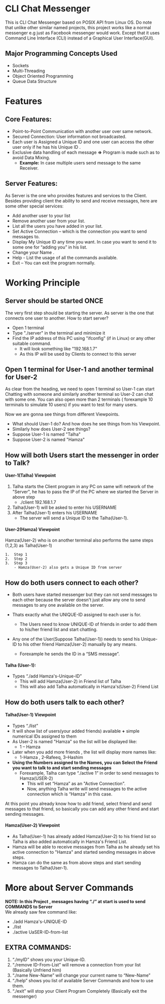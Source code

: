 # CLI Chat Messenger
This is CLI Chat Messenger based on POSIX API from Linux OS. Do note that unlike other similar named projects, this project works like a normal messenger e.g just as Facebook messenger would work. Except that it uses Command Line Interface (CLI) instead of a Graphical User Interface(GUI).

## Major Programming Concepts Used
-	Sockets
-	Multi-Threading
-	Object Oriented Programming
-	Queue Data Structure

# Features
## Core Features:
-	Point-to-Point Communication with another user over same network.
-	Secured Connection: User information not broadcasted.
-	Each user is Assigned a Unique ID and one user can access the other user only if he has his Unique ID .
-	Exclusive data handling of each message **=>** Program is made such as to avoid Data Mixing. 
    -	**Example:** In case multiple users send message to the same Receiver.

## Server Features:
As Server is the one who provides features and services to the Client. Besides providing client the ability to send and receive messages, here are some other special services:
-	Add another user to your list
-	Remove another user from your list.
-	List all the users you have added in your list. 
-	Set Active Connection – which is the connection you want to send messages to.
-	Display My Unique ID any time you want. In case you want to send it to some one for “adding you” in his list.
-	Change your Name .
-	Help - List the usage of all the commands available.
-	Exit – You can exit the program normally.

# Working Principle
## Server should be started ONCE
The very first step should be starting the server. As server is the one that connects one user to another. How to start server?
- Open 1 terminal
- Type "./server" in the terminal and minimize it
- Find the IP address of this PC using "ifconfig" (if in Linux) or any other suitable command.
  - It will look something like "192.168.1.7"
  - As this IP will be used by Clients to connect to this server

## Open 1 terminal for User-1 and another terminal for User-2
As clear from the heading, we need to open 1 terminal so User-1 can start Chatting with someone and similarly another terminal so User-2 can chat with some one. You can also open more than 2 terminals ( forexample 10 terminals to simulate 10 users) if you want to test for many users.<br/>

Now we are gonna see things from different Viewpoints.
- What should User-1 do? And how does he see things from his Viewpoint.
- Similarly how does User-2 see things?
- Suppose User-1 is named "Talha"
- Suppose User-2 is named "Hamza"

## How will both Users start the messenger in order to Talk?

#### User-1(Talha) Viewpoint
1.	Talha starts the Client program in any PC on same wifi network of the "Server", he has to pass the IP of the PC where we started the Server in above step
    -	./client 192.168.1.7   
2.	Talha(User-1) will be asked to enter his USERNAME
3.  After Talha(User-1) enters his USERNAME
    -	The server will send a Unique ID to the Talha(User-1).
#### User-2(Hamza) Viewpoint
Hamza(User-2) who is on another terminal also performs the same steps (1,2,3) as Talha(User-1)

    1.  Step 1
    2.  Step 2
    3.  Step 3
        - Hamza(User-2) also gets a Unique ID from server

## How do both users connect to each other?
-   Both users have started messenger but they can not send messages to each other because the server doesn't just allow any one to send messages to any one available on the server.

-   Thats exactly what the UNIQUE-ID assigned to each user is for.
    -   The Users need to know UNIQUE-ID of friends in order to add them to his/her friend list and start chatting.

-   Any one of the User(Suppose Talha(User-1)) needs to send his Unique-ID to his other friend Hamza(User-2) manually by any means.
    -   Forexample he sends the ID in a “SMS message”.

#### Talha (User-1):
-   Types “./add Hamza's-Unique-ID”
    -	This will add Hamza(User-2) in Friend list of Talha
    -	This will also add Talha automatically in Hamza's(User-2) Friend List
        
## How do both users talk to each other?
#### Talha(User-1) Viewpoint
-   Types “./list”
-   It will show list of users(your added friends) available **+**  simple numerical IDs assigned to them
-   As User-2 is named "Hamza" so the list will be displayed like:
    -   1 – Hamza
-   Later when you add more friends , the list will display more names like:
    -   1-Hamza , 2–Rafeeq, 3–Hashim
-   **Using the Numbers assigned to the Names, you can Select the Friend you want to talk to and start sending messages**
    -   Forexample, Talha can type “./active 1” in order to send messages to Hamza(USER-2) 
        -	This will set  “Hamza” as an "Active Connection".
        -	Now, anything Talha write will send messages to the active connection which is “Hamza” in this case. 

At this point you already know how to add friend, select friend and send messages to that friend, so basically you can add any other friend and start sending messages.
        
#### Hamza(User-2) Viewpoint
-   As Talha(User-1) has already added Hamza(User-2) to his friend list so Talha is also added automatically in Hamza's Friend List.
-   Hamza will be able to receive messages from Talha as he already set his active connection to "Hamza" and started sending messages in above steps.
-   Hamza can do the same as from above steps and start sending messages to Talha(User-1).

# More about Server Commands
**NOTE: In this Project , messages having “./” at start is used to send COMMANDS to Server**<br/>
We already saw few command like:
-   ./add Hamza's-UNIQUE-ID
-   ./list
-   ./active UaSER-ID-from-list
## EXTRA COMMANDS:
1.	“./myID”  shows you your Unique-ID.
2.	“./remove ID-From-List” will remove a connection from your list (Basically Unfriend him)
3.	“./name New-Name” will change your current name to “New-Name”
4.	“./help” shows you list of available Server Commands and how to use them. 
5.	“./exit” will stop your Client Program Completely (Basically exit the messenger)
